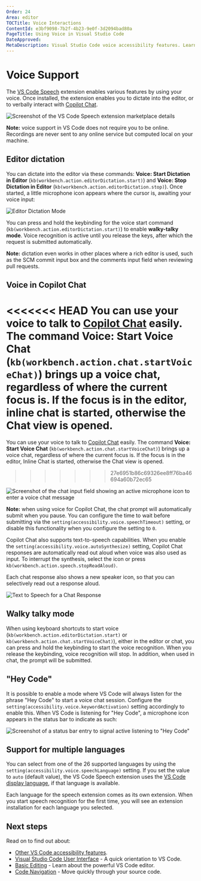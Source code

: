```yaml
---
Order: 24
Area: editor
TOCTitle: Voice Interactions
ContentId: e3bf9098-7b2f-4b23-9e0f-3d2094bad80a
PageTitle: Using Voice in Visual Studio Code
DateApproved:
MetaDescription: Visual Studio Code voice accessibility features. Learn here about the various ways VS Code can be used with voice.
---
```

# Voice Support

The [VS Code Speech](https://marketplace.visualstudio.com/items?itemName=ms-vscode.vscode-speech) extension enables various features by using your voice. Once installed, the extension enables you to dictate into the editor, or to verbally interact with [Copilot Chat](https://marketplace.visualstudio.com/items?itemName=GitHub.copilot-chat).

![Screenshot of the VS Code Speech extension marketplace details](images/accessibility/speech-extension.png)

**Note:** voice support in VS Code does not require you to be online. Recordings are never sent to any online service but computed local on your machine.

## Editor dictation

You can dictate into the editor via these commands: **Voice: Start Dictation in Editor** (`kb(workbench.action.editorDictation.start)`) and **Voice: Stop Dictation in Editor** (`kb(workbench.action.editorDictation.stop)`). Once started, a little microphone icon appears where the cursor is, awaiting your voice input:

![Editor Dictation Mode](images/accessibility/editor-dictate.png)

You can press and hold the keybinding for the voice start command (`kb(workbench.action.editorDictation.start)`) to enable **walky-talky mode**. Voice recognition is active until you release the keys, after which the request is submitted automatically.

**Note:** dictation even works in other places where a rich editor is used, such as the SCM commit input box and the comments input field when reviewing pull requests.

## Voice in Copilot Chat

<<<<<<< HEAD
You can use your voice to talk to [Copilot Chat](https://marketplace.visualstudio.com/items?itemName=GitHub.copilot-chat) easily. The command **Voice: Start Voice Chat** (`kb(workbench.action.chat.startVoiceChat)`) brings up a voice chat, regardless of where the current focus is. If the focus is in the editor, inline chat is started, otherwise the Chat view is opened.
=======
You can use your voice to talk to [Copilot Chat](https://marketplace.visualstudio.com/items?itemName=GitHub.copilot-chat) easily. The command **Voice: Start Voice Chat** (`kb(workbench.action.chat.startVoiceChat)`) brings up a voice chat, regardless of where the current focus is. If the focus is in the editor, Inline Chat is started, otherwise the Chat view is opened.
>>>>>>> 27e6951b86c69326ee8ff76ba46694a60b72ec65

![Screenshot of the chat input field showing an active microphone icon to enter a voice chat message](images/accessibility/voice-chat.png)

**Note:** when using voice for Copilot Chat, the chat prompt will automatically submit when you pause. You can configure the time to wait before submitting via the `setting(accessibility.voice.speechTimeout)` setting, or disable this functionality when you configure the setting to `0`.

Copilot Chat also supports text-to-speech capabilities. When you enable the `setting(accessibility.voice.autoSynthesize)` setting, Copilot Chat responses are automatically read out aloud when voice was also used as input. To interrupt the synthesis, select the icon or press `kb(workbench.action.speech.stopReadAloud)`.

Each chat response also shows a new speaker icon, so that you can selectively read out a response aloud.

![Text to Speech for a Chat Response](images/accessibility/text-to-speech.png)

## Walky talky mode

When using keyboard shortcuts to start voice (`kb(workbench.action.editorDictation.start)` or `kb(workbench.action.chat.startVoiceChat)`), either in the editor or chat, you can press and hold the keybinding to start the voice recognition. When you release the keybinding, voice recognition will stop. In addition, when used in chat, the prompt will be submitted.

## "Hey Code"

It is possible to enable a mode where VS Code will always listen for the phrase "Hey Code" to start a voice chat session. Configure the `setting(accessibility.voice.keywordActivation)` setting accordingly to enable this. When VS Code is listening for "Hey Code", a microphone icon appears in the status bar to indicate as such:

![Screenshot of a status bar entry to signal active listening to "Hey Code"](images/accessibility/hey-code.png)

## Support for multiple languages

You can select from one of the 26 supported languages by using the `setting(accessibility.voice.speechLanguage)` setting. If you set the value to `auto` (default value), the VS Code Speech extension uses the [VS Code display language](/docs/getstarted/locales.md), if that language is available.

Each language for the speech extension comes as its own extension. When you start speech recognition for the first time, you will see an extension installation for each language you selected.

## Next steps

Read on to find out about:

* [Other VS Code accessibility features](/docs/editor/accessibility.md).
* [Visual Studio Code User Interface](/docs/getstarted/userinterface.md) - A quick orientation to VS Code.
* [Basic Editing](/docs/editor/codebasics.md) - Learn about the powerful VS Code editor.
* [Code Navigation](/docs/editor/editingevolved.md) - Move quickly through your source code.
